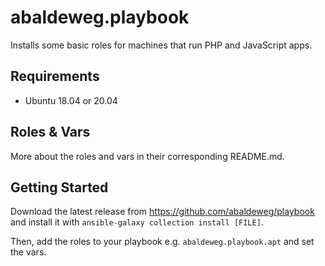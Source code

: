 # abaldeweg.playbook

Installs some basic roles for machines that run PHP and JavaScript apps.

## Requirements

- Ubuntu 18.04 or 20.04

## Roles & Vars

More about the roles and vars in their corresponding README.md.

## Getting Started

Download the latest release from https://github.com/abaldeweg/playbook and install it with `ansible-galaxy collection install [FILE]`.

Then, add the roles to your playbook e.g. `abaldeweg.playbook.apt` and set the vars.

